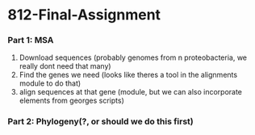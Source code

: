 # 812-Final-Assignment

### Part 1: MSA
1. Download sequences (probably genomes from n proteobacteria, we really dont need that many)
2. Find the genes we need (looks like theres a tool in the alignments module to do that)
3. align sequences at that gene (module, but we can also incorporate elements from georges scripts)

### Part 2: Phylogeny(?, or should we do this first)



